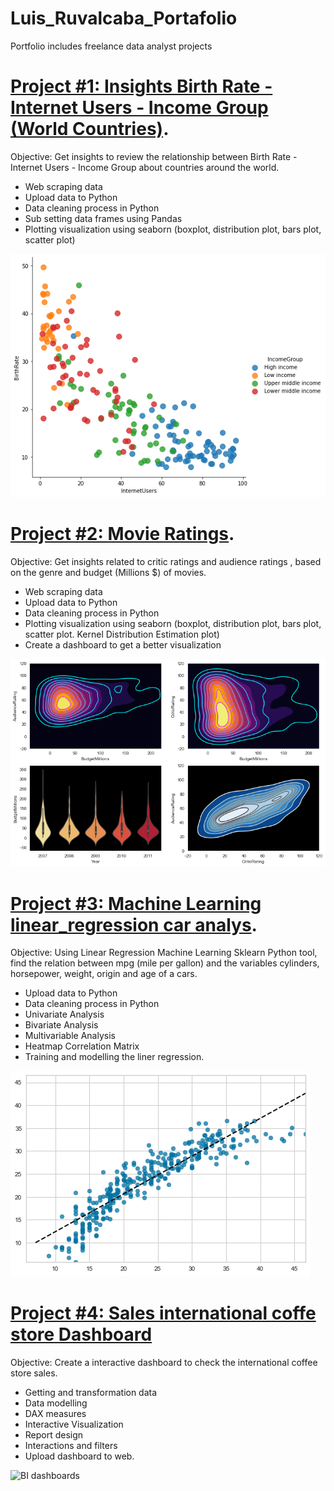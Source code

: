 # Luis_Ruvalcaba_Portafolio
Portfolio includes freelance data analyst projects

# [Project #1: Insights Birth Rate - Internet Users - Income Group (World Countries)](https://github.com/luisalejandroruvalcaba/Python_DataAnalyst_Projects/blob/main/Birth%20Rate%20-%20Internet%20Users%20-%20Income%20Group%20(World%20Countries).ipynb).

Objective: Get insights to review the relationship between Birth Rate - Internet Users - Income Group about countries around the world.
* Web scraping data
* Upload data to Python
* Data cleaning process in Python
* Sub setting data frames using Pandas
* Plotting visualization using seaborn (boxplot, distribution plot, bars plot, scatter plot)

![](https://raw.githubusercontent.com/luisalejandroruvalcaba/Python_DataAnalyst_Projects/main/World%20countries%20graph.png)

# [Project #2: Movie Ratings](https://github.com/luisalejandroruvalcaba/Python_DataAnalyst_Projects/blob/main/Movie%20Rating%20Analytics.ipynb).

Objective: Get insights related to critic ratings and audience ratings , based on the genre and budget (Millions $) of movies.
* Web scraping data
* Upload data to Python
* Data cleaning process in Python
* Plotting visualization using seaborn (boxplot, distribution plot, bars plot, scatter plot. Kernel Distribution Estimation plot)
* Create a dashboard to get a better visualization

![](https://github.com/luisalejandroruvalcaba/Python_DataAnalyst_Projects/blob/main/Movie%20Rating%20Analytics%20graph.png)

# [Project #3: Machine Learning linear_regression car analys](https://github.com/luisalejandroruvalcaba/Python_DataAnalyst_Projects/blob/main/ML%20linear_regression.ipynb).

Objective: Using Linear Regression Machine Learning Sklearn Python tool, find the relation between mpg (mile per gallon) and the variables cylinders, horsepower, weight, origin and age of a cars.
* Upload data to Python
* Data cleaning process in Python
* Univariate Analysis
* Bivariate Analysis
* Multivariable Analysis
* Heatmap Correlation Matrix
* Training and modelling the liner regression.

![](https://github.com/luisalejandroruvalcaba/Python_DataAnalyst_Projects/blob/main/ML%20linear_regression%20graph.png)

# [Project #4: Sales international coffe store Dashboard](https://app.powerbi.com/view?r=eyJrIjoiZjc0MzUyNmMtMWYxYS00ZTA4LTkzMmItM2I2YjJjNDNjZDAxIiwidCI6IjgyODg3ZmViLTU4ZjgtNGVkMS1hMDdmLTViMmI3YmNiOWQ1ZSJ9)


Objective: Create a interactive dashboard to check the international coffee store sales.
* Getting and transformation data
* Data modelling
* DAX measures
* Interactive Visualization 
* Report design
* Interactions and filters
* Upload dashboard to web.

![BI dashboards](https://user-images.githubusercontent.com/121518402/211116825-f195e935-3fe1-49e6-ab47-a7fa7f7281b0.png)
